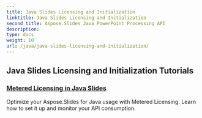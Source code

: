 ```yaml
---
title: Java Slides Licensing and Initialization
linktitle: Java Slides Licensing and Initialization
second_title: Aspose.Slides Java PowerPoint Processing API
description: 
type: docs
weight: 10
url: /java/java-slides-licensing-and-initialization/
---
```


## Java Slides Licensing and Initialization Tutorials
### [Metered Licensing in Java Slides](./metered-licensing-java-slides/)
Optimize your Aspose.Slides for Java usage with Metered Licensing. Learn how to set it up and monitor your API consumption.